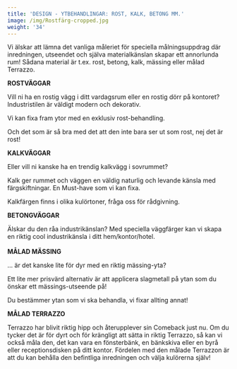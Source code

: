 ```yaml
---
title: 'DESIGN - YTBEHANDLINGAR: ROST, KALK, BETONG MM.'
image: /img/Rostfärg-cropped.jpg
weight: '34'
---
```

Vi älskar att lämna det vanliga måleriet för speciella målningsuppdrag där inredningen, utseendet och själva materialkänslan skapar ett annorlunda rum! Sådana material är t.ex. rost, betong, kalk, mässing eller målad Terrazzo. 

**ROSTVÄGGAR**

Vill ni ha en rostig vägg i ditt vardagsrum eller en rostig dörr på kontoret? Industristilen är väldigt modern och dekorativ. 

Vi kan fixa fram ytor med en exklusiv rost-behandling. 

Och det som är så bra med det att den inte bara ser ut som rost, nej det är rost! 

**KALKVÄGGAR**

Eller vill ni kanske ha en trendig kalkvägg i sovrummet?

Kalk ger rummet och väggen en väldig naturlig och levande känsla med färgskiftningar. En Must-have som vi kan fixa.

Kalkfärgen finns i olika kulörtoner, fråga oss för rådgivning.

**BETONGVÄGGAR**

Älskar du den råa industrikänslan? Med speciella väggfärger kan vi skapa en riktig cool industrikänsla i ditt hem/kontor/hotel. \
\
**MÅLAD MÄSSING**

… är det kanske lite för dyr med en riktig mässing-yta?

Ett lite mer prisvärd alternativ är att applicera slagmetall på ytan som du önskar ett mässings-utseende på!

Du bestämmer ytan som vi ska behandla, vi fixar allting annat!

**MÅLAD TERRAZZO**

Terrazzo har blivit riktig hipp och återupplever sin Comeback just nu. Om du tycker det är för dyrt och för krängligt att sätta in riktig Terrazzo, så kan vi också måla den, det kan vara en fönsterbänk, en bänkskiva eller en byrå eller receptionsdisken på ditt kontor. Fördelen med den målade Terrazzon är att du kan behålla den befintliga inredningen och välja kulörerna själv!
